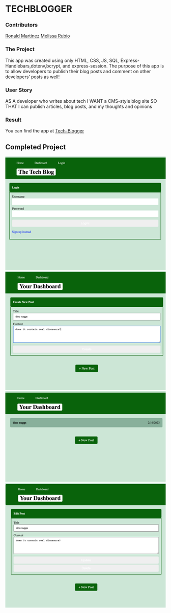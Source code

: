 # TECHBLOGGER

### **Contributors**
[Ronald Martinez](https://github.com/RonaldMartinez00)
[Melissa Rubio]()
### **The Project**
This app was created using only HTML, CSS, JS, SQL, Express-Handlebars,dotenv,bcrypt, and express-session. The purpose of this app is to allow developers to publish their blog posts and comment on other developers’ posts as well!

### **User Story**
AS A developer who writes about tech
I WANT a CMS-style blog site
SO THAT I can publish articles, blog posts, and my thoughts and opinions

### **Result**


You can find the app at [Tech-Blogger](https://github.com/RonaldMartinez00/Tech-Blogger)

## **Completed Project**
![](/assets/ss1.png)
![](/assets/ss2.png)
![](/assets/ss3.png)
![](/assets/ss4.png)

